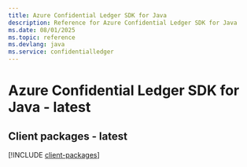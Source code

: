 ```yaml
---
title: Azure Confidential Ledger SDK for Java
description: Reference for Azure Confidential Ledger SDK for Java
ms.date: 08/01/2025
ms.topic: reference
ms.devlang: java
ms.service: confidentialledger
---
```

# Azure Confidential Ledger SDK for Java - latest

## Client packages - latest
[!INCLUDE [client-packages](confidential-ledger-client-index.md)]